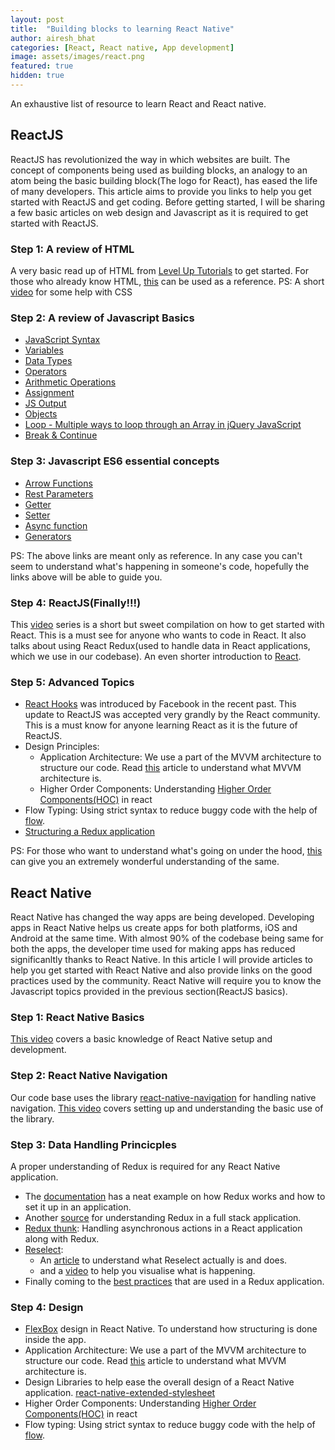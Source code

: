 ```yaml
---
layout: post
title:  "Building blocks to learning React Native"
author: airesh_bhat
categories: [React, React native, App development]
image: assets/images/react.png
featured: true
hidden: true
---
```


An exhaustive list of resource to learn React and React native.

## ReactJS
ReactJS has revolutionized the way in which websites are built. The concept of components being used as building blocks, an analogy to an atom being the basic building block(The logo for React), has eased the life of many developers. This article aims to provide you links to help you get started with ReactJS and get coding. 
Before getting started, I will be sharing a few basic articles on web design and Javascript as it is required to get started with ReactJS.

### Step 1: A review of HTML
A very basic read up of HTML from [Level Up Tutorials](https://www.leveluptutorials.com/tutorials/html5-tutorials "Level up tutorials") to get started. For those who already know HTML, [this](https://www.w3schools.com/html/ "w3schools") can be used as a reference.
PS: A short [video](https://www.youtube.com/watch?v=Z3HGJsNLQ1E "CSS guide") for some help with CSS

### Step 2: A review of Javascript Basics
- [JavaScript Syntax](https://www.w3schools.com/js/js_syntax.asp)
- [Variables](https://www.w3schools.com/js/js_variables.asp)
- [Data Types](https://www.w3schools.com/js/js_datatypes.asp)
- [Operators](https://www.w3schools.com/js/js_operators.asp)
- [Arithmetic Operations](https://www.w3schools.com/js/js_arithmetic.asp)
- [Assignment](https://www.w3schools.com/js/js_assignment.asp)
- [JS Output](https://www.w3schools.com/js/js_output.asp)
- [Objects](https://www.w3schools.com/js/js_objects.asp)
- [Loop - Multiple ways to loop through an Array in jQuery JavaScript](http://www.yogihosting.com/multiple-ways-loop-array-jquery-javascript/)
- [Break & Continue](https://www.w3schools.com/js/js_break.asp)

### Step 3: Javascript ES6 essential concepts
- [Arrow Functions](https://developer.mozilla.org/en-US/docs/Web/JavaScript/Reference/Functions/Arrow_functions)
- [Rest Parameters](https://developer.mozilla.org/en-US/docs/Web/JavaScript/Reference/Functions/rest_parameters)
- [Getter](https://developer.mozilla.org/en-US/docs/Web/JavaScript/Reference/Functions/get)
- [Setter](https://developer.mozilla.org/en-US/docs/Web/JavaScript/Reference/Functions/set)
- [Async function](https://developer.mozilla.org/en-US/docs/Web/JavaScript/Reference/Statements/async_function)
- [Generators](https://developer.mozilla.org/en-US/docs/Web/JavaScript/Guide/Iterators_and_Generators)

PS: The above links are meant only as reference. In any case you can't seem to understand what's happening in someone's code, hopefully the links above will be able to guide you.

### Step 4: ReactJS(Finally!!!)
This [video](https://www.youtube.com/watch?v=qrsle5quS7A&list=PL55RiY5tL51rrC3sh8qLiYHqUV3twEYU_) series is a short but sweet compilation on how to get started with React. This is a must see for anyone who wants to code in React. It also talks about using React Redux(used to handle data in React applications, which we use in our codebase).
An even shorter introduction to [React](https://www.youtube.com/watch?v=3HMtarQAt3A&authuser=0).

### Step 5: Advanced Topics
- [React Hooks](https://reactjs.org/docs/hooks-intro.html#motivation) was introduced by Facebook in the recent past. This update to ReactJS was accepted very grandly by the React community. This is a must know for anyone learning React as it is the future of ReactJS.
- Design Principles: 
    * Application Architecture: We use a part of the MVVM architecture to structure our code. Read [this]( https://medium.cobeisfresh.com/level-up-your-react-architecture-with-mvvm-a471979e3f21) article to understand what MVVM architecture is.
    * Higher Order Components: Understanding [Higher Order Components(HOC)](https://reactjs.org/docs/higher-order-components.html) in react
- Flow Typing: Using strict syntax to reduce buggy code with the help of [flow](https://flow.org).
- [Structuring a Redux application](https://jaysoo.ca/2016/02/28/organizing-redux-application/)


PS: For those who want to understand what's going on under the hood, [this](https://www.mattgreer.org/articles/react-internals-part-one-basic-rendering/) can give you an extremely wonderful understanding of the same.

## React Native
React Native has changed the way apps are being developed. Developing apps in React Native helps us create apps for both platforms, iOS and Android at the same time. With almost 90% of the codebase being same for both the apps, the developer time used for making apps has reduced significanltly thanks to React Native. In this article I will provide articles to help you get started with React Native and also provide links on the good practices used by the community.
React Native will require you to know the Javascript topics provided in the previous section(ReactJS basics).

### Step 1: React Native Basics
[This video](https://www.youtube.com/watch?v=6ZnfsJ6mM5c) covers a basic knowledge of React Native setup and development.

### Step 2: React Native Navigation
Our code base uses the library [react-native-navigation](https://github.com/wix/react-native-navigation) for handling native navigation. [This video](https://www.youtube.com/watch?v=osMg869VwFY&list=PLy9JCsy2u97nzztNpiBsJLQF-sixWvMEO) covers setting up and understanding the basic use of the library.

### Step 3: Data Handling Princicples
A proper understanding of Redux is required for any React Native application.
  * The [documentation](https://redux.js.org/introduction/getting-started) has a neat example on how Redux works and how to set it up in an application.
  * Another [source](http://teropa.info/blog/2015/09/10/full-stack-redux-tutorial.html) for understanding Redux in a full stack application.
  * [Redux thunk](http://teropa.info/blog/2015/09/10/full-stack-redux-tutorial.html): Handling asynchronous actions in a React application along with Redux.
  * [Reselect](https://github.com/reduxjs/reselect):
    * An [article](https://medium.com/@parkerdan/react-reselect-and-redux-b34017f8194c) to understand what Reselect actually is and does.
    * and a [video](https://www.youtube.com/watch?v=XCQ0ZSr-a2o) to help you visualise what is happening.
  * Finally coming to the [best practices](https://medium.com/@kylpo/redux-best-practices-eef55a20cc72) that are used in a Redux application.


### Step 4: Design
  * [FlexBox](http://flexboxfroggy.com/) design in React Native. To understand how structuring is done inside the app.
  * Application Architecture: We use a part of the MVVM architecture to structure our code. Read [this]( https://medium.cobeisfresh.com/level-up-your-react-architecture-with-mvvm-a471979e3f21) article to understand what MVVM architecture is.
  * Design Libraries to help ease the overall design of a React Native application. [react-native-extended-stylesheet](https://github.com/vitalets/react-native-extended-stylesheet)
  * Higher Order Components: Understanding [Higher Order Components(HOC)](https://reactjs.org/docs/higher-order-components.html) in react
  * Flow typing: Using strict syntax to reduce buggy code with the help of [flow](https://flow.org).


